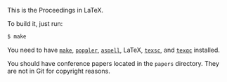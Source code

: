 This is the Proceedings in LaTeX.

To build it, just run:

```bash
$ make
```

You need to have
[`make`](https://www.gnu.org/software/make/),
[`poppler`](https://poppler.freedesktop.org/),
[`aspell`](http://aspell.net/),
LaTeX,
[`texsc`](https://rubygems.org/gems/texsc),
and
[`texqc`](https://rubygems.org/gems/texqc)
installed.

You should have conference papers located in the `papers` directory.
They are not in Git for copyright reasons.